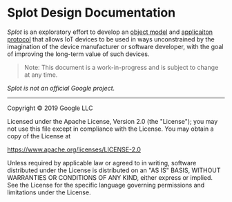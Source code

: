Splot Design Documentation
==========================

*Splot* is an exploratory effort to develop an [object
model][SOM] and [applicaiton protocol][SMCP] that allows IoT devices to be used in ways
unconstrained by the imagination of the device manufacturer or software
developer, with the goal of improving the long-term value of such devices.

> Note: This document is a work-in-progress and is subject to change at any time.

[SOM]: ./som/intro.md
[SMCP]: ./smcp/intro.md

*Splot is not an official Google project.*

-----------------

Copyright © 2019 Google LLC

Licensed under the Apache License, Version 2.0 (the "License");
you may not use this file except in compliance with the License.
You may obtain a copy of the License at

<https://www.apache.org/licenses/LICENSE-2.0>

Unless required by applicable law or agreed to in writing, software
distributed under the License is distributed on an "AS IS" BASIS,
WITHOUT WARRANTIES OR CONDITIONS OF ANY KIND, either express or implied.
See the License for the specific language governing permissions and
limitations under the License.
